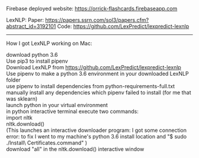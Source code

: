 Firebase deployed website: https://orrick-flashcards.firebaseapp.com

LexNLP:
Paper: https://papers.ssrn.com/sol3/papers.cfm?abstract_id=3192101
Code: https://github.com/LexPredict/lexpredict-lexnlp



----------------
How I got LexNLP working on Mac:

download python 3.6<br>
Use pip3 to install pipenv<br>
Download LexNLP from https://github.com/LexPredict/lexpredict-lexnlp<br>
Use pipenv to make a python 3.6 environment in your downloaded LexNLP folder<br>
use pipenv to install dependencies from python-requirements-full.txt<br>
manually install any dependencies which pipenv failed to install (for me that was sklearn)<br>
launch python in your virtual environment<br>
    in python interactive terminal execute two commands: <br>
        import nltk<br>
        nltk.download()<br>
        (This launches an interactive downloader program: I got some connection error: to fix I went to my machine's python 3.6 install location and "$ sudo ./Install\ Certificates.command" )<br>
    download "all" in the nltk.download() interactive window<br>
